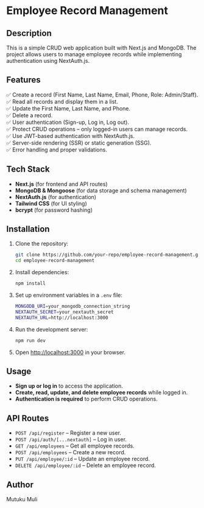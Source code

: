 # Employee Record Management

## Description

This is a simple CRUD web application built with Next.js and MongoDB. The project allows users to manage employee records while implementing authentication using NextAuth.js.

## Features

✅ Create a record (First Name, Last Name, Email, Phone, Role: Admin/Staff).  
✅ Read all records and display them in a list.  
✅ Update the First Name, Last Name, and Phone.  
✅ Delete a record.  
✅ User authentication (Sign-up, Log in, Log out).  
✅ Protect CRUD operations – only logged-in users can manage records.  
✅ Use JWT-based authentication with NextAuth.js.  
✅ Server-side rendering (SSR) or static generation (SSG).  
✅ Error handling and proper validations.

## Tech Stack

- **Next.js** (for frontend and API routes)
- **MongoDB & Mongoose** (for data storage and schema management)
- **NextAuth.js** (for authentication)
- **Tailwind CSS** (for UI styling)
- **bcrypt** (for password hashing)

## Installation

1. Clone the repository:
   ```sh
   git clone https://github.com/your-repo/employee-record-management.git
   cd employee-record-management
   ```
2. Install dependencies:
   ```sh
   npm install
   ```
3. Set up environment variables in a `.env` file:
   ```sh
   MONGODB_URI=your_mongodb_connection_string
   NEXTAUTH_SECRET=your_nextauth_secret
   NEXTAUTH_URL=http://localhost:3000
   ```
4. Run the development server:
   ```sh
   npm run dev
   ```
5. Open [http://localhost:3000](http://localhost:3000) in your browser.

## Usage

- **Sign up or log in** to access the application.
- **Create, read, update, and delete employee records** while logged in.
- **Authentication is required** to perform CRUD operations.

## API Routes

- `POST /api/register` – Register a new user.
- `POST /api/auth/[...nextauth]` – Log in user.
- `GET /api/employees` – Get all employee records.
- `POST /api/employees` – Create a new record.
- `PUT /api/employee/:id` – Update an employee record.
- `DELETE /api/employee/:id` – Delete an employee record.

## Author

Mutuku Muli

